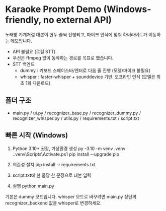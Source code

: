 # Karaoke Prompt Demo (Windows-friendly, no external API)

노래방 기계처럼 대본이 한두 줄씩 진행되고, 마이크 인식에 맞춰 하이라이트가 이동하는 데모입니다.

- API 불필요 (로컬 STT)
- 우선은 ffmpeg 없이 동작하는 경로를 목표로 했습니다.
- STT 백엔드
  - dummy : 키보드 스페이스바/엔터로 다음 줄 진행 (모델/마이크 불필요)
  - whisper : faster-whisper + sounddevice 기반. 오프라인 인식 (모델은 최초 1회 다운로드)

## 폴더 구조
- main.py / ui.py / recognizer_base.py / recognizer_dummy.py / recognizer_whisper.py / utils.py / requirements.txt / script.txt

## 빠른 시작 (Windows)
1) Python 3.10+ 권장, 가상환경 생성
   py -3.10 -m venv .venv
   .\.venv\Scripts\Activate.ps1
   pip install --upgrade pip

2) 의존성 설치
   pip install -r requirements.txt

3) script.txt에 한 줄당 한 문장으로 대본 입력

4) 실행
   python main.py

기본은 dummy 모드입니다. whisper 모드로 바꾸려면 main.py 상단의 recognizer_backend 값을 whisper로 변경하세요.
